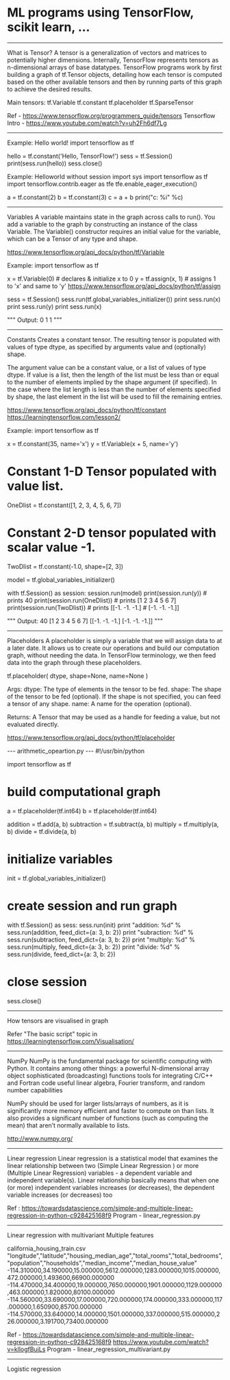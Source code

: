 # ML programs using TensorFlow, scikit learn, ...

------------------------------------------------------------------------------------
What is Tensor?
A tensor is a generalization of vectors and matrices to potentially higher dimensions. Internally, TensorFlow represents tensors as n-dimensional arrays of base datatypes. 
TensorFlow programs work by first building a graph of tf.Tensor objects, detailing how each tensor is computed based on the other available tensors and then by running parts of this graph to achieve the desired results. 

Main tensors: 
    tf.Variable
    tf.constant
    tf.placeholder
    tf.SparseTensor

Ref - https://www.tensorflow.org/programmers_guide/tensors 
Tensorflow Intro - https://www.youtube.com/watch?v=uh2Fh6df7Lg

------------------------------------------------------------------------------------
Example: Hello world!
import tensorflow as tf

hello = tf.constant('Hello, TensorFlow!')
sess = tf.Session()
print(sess.run(hello))
sess.close()


Example: Helloworld without session
import sys
import tensorflow as tf
import tensorflow.contrib.eager as tfe
tfe.enable_eager_execution()

a = tf.constant(2)
b = tf.constant(3)
c = a + b
print("c: %i" %c)

------------------------------------------------------------------------------------
Variables
A variable maintains state in the graph across calls to run(). You add a variable to the graph by constructing an instance of the class Variable.
The Variable() constructor requires an initial value for the variable, which can be a Tensor of any type and shape. 

https://www.tensorflow.org/api_docs/python/tf/Variable

Example: 
import tensorflow as tf

x = tf.Variable(0)		# declares & initialize x to 0
y = tf.assign(x, 1)		# assigns 1 to 'x' and same to 'y' https://www.tensorflow.org/api_docs/python/tf/assign

sess = tf.Session()
sess.run(tf.global_variables_initializer())
print sess.run(x)
print sess.run(y)
print sess.run(x)

"""
Output:
0
1
1
"""

------------------------------------------------------------------------------------
Constants
Creates a constant tensor.
The resulting tensor is populated with values of type dtype, as specified by arguments value and (optionally) shape. 

The argument value can be a constant value, or a list of values of type dtype. If value is a list, then the length of the list must be less than or equal to the number of elements implied by the shape argument (if specified). In the case where the list length is less than the number of elements specified by shape, the last element in the list will be used to fill the remaining entries.

https://www.tensorflow.org/api_docs/python/tf/constant
https://learningtensorflow.com/lesson2/

Example:
import tensorflow as tf

x = tf.constant(35, name='x')
y = tf.Variable(x + 5, name='y')

# Constant 1-D Tensor populated with value list.
OneDlist = tf.constant([1, 2, 3, 4, 5, 6, 7])

# Constant 2-D tensor populated with scalar value -1.
TwoDlist = tf.constant(-1.0, shape=[2, 3])

model = tf.global_variables_initializer()

with tf.Session() as session:
    session.run(model)
    print(session.run(y))              # prints 40
    print(session.run(OneDlist))       # prints [1 2 3 4 5 6 7]
    print(session.run(TwoDlist))       # prints [[-1. -1. -1.]
                                       #         [-1. -1. -1.]]


"""
Output:
40
[1 2 3 4 5 6 7]
[[-1. -1. -1.]
 [-1. -1. -1.]]
"""

------------------------------------------------------------------------------------
Placeholders
A placeholder is simply a variable that we will assign data to at a later date. It allows us to create our operations and build our computation graph, without needing the data. In TensorFlow terminology, we then feed data into the graph through these placeholders.

tf.placeholder(
    dtype,
    shape=None,
    name=None
)

Args:
    dtype: The type of elements in the tensor to be fed.
    shape: The shape of the tensor to be fed (optional). If the shape is not specified, you can feed a tensor of any shape.
    name: A name for the operation (optional).

Returns:
A Tensor that may be used as a handle for feeding a value, but not evaluated directly.

https://www.tensorflow.org/api_docs/python/tf/placeholder

--- arithmetic_opeartion.py ---
#!/usr/bin/python

import tensorflow as tf

# build computational graph
a = tf.placeholder(tf.int64)
b = tf.placeholder(tf.int64)

addition = tf.add(a, b)
subtraction = tf.subtract(a, b)
multiply = tf.multiply(a, b)
divide = tf.divide(a, b)

# initialize variables
init = tf.global_variables_initializer()

# create session and run graph
with tf.Session() as sess:
    sess.run(init)
    print "addition: %d" % sess.run(addition, feed_dict={a: 3, b: 2})
    print "subraction: %d" % sess.run(subtraction, feed_dict={a: 3, b: 2})
    print "multiply: %d" % sess.run(multiply, feed_dict={a: 3, b: 2})
    print "divide: %d" % sess.run(divide, feed_dict={a: 3, b: 2})

# close session
sess.close()

------------------------------------------------------------------------------------
How tensors are visualised in graph

Refer "The basic script" topic in https://learningtensorflow.com/Visualisation/

------------------------------------------------------------------------------------
NumPy
NumPy is the fundamental package for scientific computing with Python. It contains among other things:
    a powerful N-dimensional array object
    sophisticated (broadcasting) functions
    tools for integrating C/C++ and Fortran code
    useful linear algebra, Fourier transform, and random number capabilities

NumPy should be used for larger lists/arrays of numbers, as it is significantly more memory efficient and faster to compute on than lists. It also provides a significant number of functions (such as computing the mean) that aren’t normally available to lists.

http://www.numpy.org/

------------------------------------------------------------------------------------
Linear regression
 Linear regression is a statistical model that examines the linear relationship between two (Simple Linear Regression ) or more (Multiple Linear Regression) variables - a dependent variable and independent variable(s). Linear relationship basically means that when one (or more) independent variables increases (or decreases), the dependent variable increases (or decreases) too

Ref : https://towardsdatascience.com/simple-and-multiple-linear-regression-in-python-c928425168f9
Program - linear_regression.py

------------------------------------------------------------------------------------
Linear regression with multivariant
 Multiple features

california_housing_train.csv
"longitude","latitude","housing_median_age","total_rooms","total_bedrooms","population","households","median_income","median_house_value"
-114.310000,34.190000,15.000000,5612.000000,1283.000000,1015.000000,472.000000,1.493600,66900.000000
-114.470000,34.400000,19.000000,7650.000000,1901.000000,1129.000000,463.000000,1.820000,80100.000000
-114.560000,33.690000,17.000000,720.000000,174.000000,333.000000,117.000000,1.650900,85700.000000
-114.570000,33.640000,14.000000,1501.000000,337.000000,515.000000,226.000000,3.191700,73400.000000

Ref - https://towardsdatascience.com/simple-and-multiple-linear-regression-in-python-c928425168f9
      https://www.youtube.com/watch?v=kllogfBujLs
Program - linear_regression_multivariant.py

------------------------------------------------------------------------------------
Logistic regression


